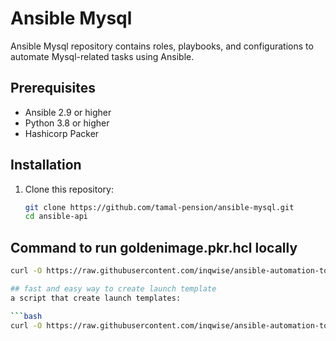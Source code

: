 # Ansible Mysql

Ansible Mysql repository contains roles, playbooks, and configurations to automate Mysql-related tasks using Ansible.

## Prerequisites

- Ansible 2.9 or higher
- Python 3.8 or higher
- Hashicorp Packer 

## Installation

1. Clone this repository:
   ```bash
   git clone https://github.com/tamal-pension/ansible-mysql.git
   cd ansible-api

## Command to run goldenimage.pkr.hcl locally

```bash
curl -O https://raw.githubusercontent.com/inqwise/ansible-automation-toolkit/default/packer/goldenimage.pkr.hcl && packer build --only=amazon-ebs.amzn2_x86 -var cpu_arch=x86 -var 'verbose=true' -var 'aws_profile=<profile>' -var 'tag=<tag>' -var app=<app name> -var 'aws_region=<region>' -var 'base_path=<s3 playbooks base path>' goldenimage.pkr.hcl

## fast and easy way to create launch template
a script that create launch templates:

```bash
curl -O https://raw.githubusercontent.com/inqwise/ansible-automation-toolkit/master/create_template.sh && bash create_template.sh --template-name <template name> --region <region> --profile <profile>
